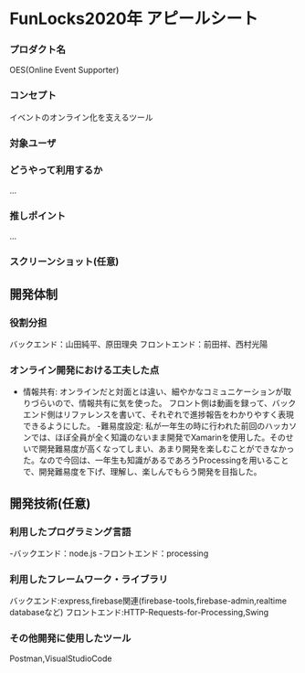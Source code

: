# FunLocks2020年 アピールシート

### プロダクト名
OES(Online Event Supporter)

### コンセプト
イベントのオンライン化を支えるツール

### 対象ユーザ


### どうやって利用するか
...

### 推しポイント
...

### スクリーンショット(任意)

## 開発体制
### 役割分担
バックエンド：山田純平、原田理央
フロントエンド：前田祥、西村光陽

### オンライン開発における工夫した点
- 情報共有:
オンラインだと対面とは違い、細やかなコミュニケーションが取りづらいので、情報共有に気を使った。
フロント側は動画を録って、バックエンド側はリファレンスを書いて、それぞれで進捗報告をわかりやすく表現できるようにした。
-難易度設定:
私が一年生の時に行われた前回のハッカソンでは、ほぼ全員が全く知識のないまま開発でXamarinを使用した。そのせいで開発難易度が高くなってしまい、あまり開発を楽しむことができなかった。なので今回は、一年生も知識があるであろうProcessingを用いることで、開発難易度を下げ、理解し、楽しんでもらう開発を目指した。

## 開発技術(任意)
### 利用したプログラミング言語
-バックエンド：node.js
-フロントエンド：processing

### 利用したフレームワーク・ライブラリ
バックエンド:express,firebase関連(firebase-tools,firebase-admin,realtime databaseなど)
フロントエンド:HTTP-Requests-for-Processing,Swing

### その他開発に使用したツール
Postman,VisualStudioCode
